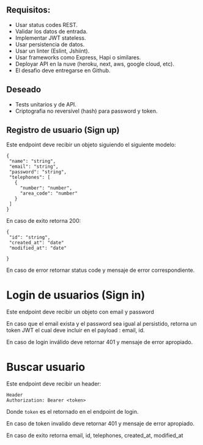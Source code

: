 ## Requisitos:

- Usar status codes REST.
- Validar los datos de entrada.
- Implementar JWT stateless.
- Usar persistencia de datos.
- Usar un linter (Eslint, Jshiint).
- Usar frameworks como Express, Hapi o similares.
- Deployar API en la nuve (heroku, next, aws, google cloud, etc).
- El desafio deve entregarse en Github.

## Deseado
 - Tests unitarios y de API.
 - Criptografia no reversível (hash) para password y token.

## Registro de usuario (Sign up)

Este endpoint deve recibir un objeto siguiendo el siguiente modelo:

```
{
 "name": "string",
 "email": "string",
 "password": "string",
 "telephones": [
   {
     "number": "number",
     "area_code": "number"
   }
 ]
}
```

En caso de exito retorna 200:

```
{
 "id": "string",
 "created_at": "date"
 "modified_at": "date"
 
}
```

En caso de error retornar status code y mensaje de error correspondiente.

# Login de usuarios (Sign in)

Este endpoint deve recibir un objeto con email y password

En caso que el email exista y el password sea igual al persistido, retorna un token JWT el cual deve incluir en el payload : email, id.

En caso de login inválido deve retornar 401 y mensaje de error apropiado.

# Buscar usuario

Este endpoint deve recibir un header:

```
Header
Authorization: Bearer <token>
```

Donde  `token` es el retornado en el endpoint de login.

En caso de token invalido deve retornar 401 y mensaje de error apropiado.

En caso de exito retorna email, id, telephones, created_at, modified_at

